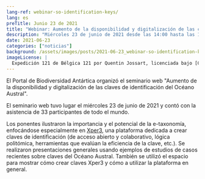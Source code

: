 ```yaml
---
lang-ref: webinar-so-identification-keys/
lang: es
preTitle: Junio 23 de 2021
title: "Webinar: Aumento de la disponibilidad y digitalización de las claves de identificación del Océano Austral"
description: "Miércoles 23 de junio de 2021 desde las 14:00 hasta las 16.00 horas (CET) - La inscripción es necesaria"
date: 2021-06-23
categories: ["noticias"]
background: /assets/images/posts/2021-06-23_webinar-so-identification-keys.jpg
imageLicense: |
  Expedición 121 de Bélgica 121 por Quentin Jossart, licenciada bajo [CC BY-NC 4.0](https://creativecommons.org/licenses/by-nc/4.0/)
---
```


El Portal de Biodiversidad Antártica organizó el seminario web "Aumento de la disponibilidad y digitalización de las claves de identificación del Océano Austral".

El seminario web tuvo lugar el miércoles 23 de junio de 2021 y contó con la asistencia de 33 participantes de todo el mundo.

Los ponentes ilustraron la importancia y el potencial de la e-taxonomía, enfocándose especialmente en [Xper3](https://xper3.fr/), una plataforma dedicada a crear claves de identificación (de acceso abierto y colaborativo, lógica politómica, herramientas que evalúan la eficiencia de la clave, etc.). Se realizaron presentaciones generales usando ejemplos de estudios de casos recientes sobre claves del Océano Austral. También se utilizó el espacio para mostrar cómo crear claves Xper3 y cómo a utilizar la plataforma en general.

